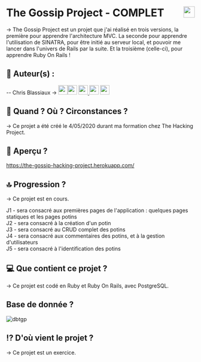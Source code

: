 # The Gossip Project - COMPLET <img src="https://raw.githubusercontent.com/matiassingers/awesome-readme/master/icon.png" width="30px" style="float: right">


→ The Gossip Project est un projet que j'ai réalisé en trois versions, la première pour apprendre l'architecture MVC. La seconde pour apprendre l'utilisation de SINATRA, pour être initié au serveur local, et pouvoir me lancer dans l'univers de Rails par la suite. Et la troisième (celle-ci), pour apprendre Ruby On Rails !  

## 👤  Auteur(s) : 

-- Chris Blassiaux → 
[<img src="http://pngimg.com/uploads/github/github_PNG40.png" width="25" >](https://github.com/ChrisBlassiaux )[<img src="https://user-images.githubusercontent.com/59894954/79057092-9281bc00-7c5d-11ea-9392-783b52f9dae4.png" width="25" >](https://chrisb.fr/)  [<img src="https://www.crossfitchelles.com/wp-content/uploads/2019/03/linkedin-icon-logo-png-transparent.png" width="25" >  ](https://www.linkedin.com/in/christopher-blassiaux-802891198/)  [<img src="https://upload.wikimedia.org/wikipedia/commons/4/45/New_Logo_Gmail.svg" width="25" >](chrisblassiaux@gmail.com)   [<img src="https://www.toomed.com/blog/wp-content/uploads/2018/09/new-instagram-logo-png-transparent.png" width="25" > ](https://www.instagram.com/chris.blassiaux/) 

## :calendar:  Quand ? Où ? Circonstances ?

→ Ce projet a été créé le 4/05/2020 durant ma formation chez The Hacking Project.

## :eyes:  Aperçu ?
https://the-gossip-hacking-project.herokuapp.com/

## :top:  Progression ?

→ Ce projet est en cours. 

J1 - sera consacré aux premières pages de l'application : quelques pages statiques et les pages potins<br>
J2 - sera consacré à la création d'un potin<br>
J3 - sera consacré au CRUD complet des potins<br>
J4 - sera consacré aux commentaires des potins, et à la gestion d'utilisateurs<br>
J5 - sera consacré à l'identification des potins

## :computer:  Que contient ce projet ?

→ Ce projet est codé en Ruby et Ruby On Rails, avec PostgreSQL.

## Base de donnée ?
![dbtgp](https://user-images.githubusercontent.com/59894954/81508924-62364780-9307-11ea-95f7-1312b83ac0aa.png)


## :interrobang:  D'où vient le projet ?

→ Ce projet est un exercice.
